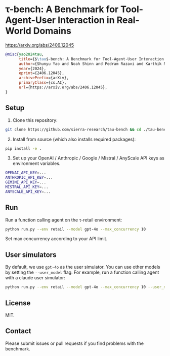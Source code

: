 # τ-bench: A Benchmark for Tool-Agent-User Interaction in Real-World Domains

https://arxiv.org/abs/2406.12045

```bibtex
@misc{yao2024tau,
      title={$\tau$-bench: A Benchmark for Tool-Agent-User Interaction in Real-World Domains}, 
      author={Shunyu Yao and Noah Shinn and Pedram Razavi and Karthik Narasimhan},
      year={2024},
      eprint={2406.12045},
      archivePrefix={arXiv},
      primaryClass={cs.AI},
      url={https://arxiv.org/abs/2406.12045}, 
}
```

## Setup

1. Clone this repository:

```bash
git clone https://github.com/sierra-research/tau-bench && cd ./tau-bench
```

2. Install from source (which also installs required packages):

```bash
pip install -e .
```

3. Set up your OpenAI / Anthropic / Google / Mistral / AnyScale API keys as environment variables.

```bash
OPENAI_API_KEY=...
ANTHROPIC_API_KEY=...
GEMINI_API_KEY=...
MISTRAL_API_KEY=...
ANYSCALE_API_KEY=...
```


## Run

Run a function calling agent on the τ-retail environment:

```bash
python run.py --env retail --model gpt-4o --max_concurrency 10
```

Set max concurrency according to your API limit.

## User simulators

By default, we use `gpt-4o` as the user simulator. You can use other models by setting the `--user_model` flag. For example, run a function calling agent with a claude user simulator:

```bash
python run.py --env retail --model gpt-4o --max_concurrency 10 --user_model claude-3-5-sonnet-20240620
```

## License

MIT.

## Contact

Please submit issues or pull requests if you find problems with the benchmark.
